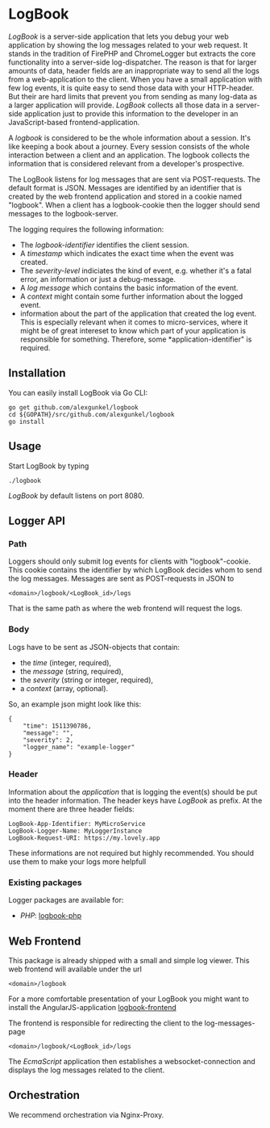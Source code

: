 # LogBook

*LogBook* is a server-side application that lets you debug your web application by showing
the log messages related to your web request. It stands in the tradition of FirePHP and
ChromeLogger but extracts the core functionality into a server-side log-dispatcher.
The reason is that for larger amounts of data, header fields are an inappropriate way to send
all the logs from a web-application to the client. When you have a small application with
few log events, it is quite easy to send those data with your HTTP-header. But their are hard
limits that prevent you from sending as many log-data as a larger application will provide. *LogBook*
collects all those data in a server-side application just to provide this information to the
developer in an JavaScript-based frontend-application.

A *logbook* is considered to be the whole information about a session. It's like keeping a book about
a journey. Every session consists of the whole interaction between a client and an application.
The logbook collects the information that is considered relevant from a developer's prospective.

The LogBook listens for log messages that are sent via POST-requests. The default format is JSON. Messages are
identified by an identifier that is created by the web frontend application and stored in a cookie named "logbook".
When a client has a logbook-cookie then the logger should send messages to the logbook-server.

The logging requires the following information:
* The *logbook-identifier* identifies the client session.
* A *timestamp* which indicates the exact time when the event was created.
* The *severity-level* indiciates the kind of event, e.g. whether it's a fatal error, an information
or just a debug-message.
* A *log message* which contains the basic information of the event.
* A *context* might contain some further information about the logged event.
* information about the part of the application that created the log event. This is especially
relevant when it comes to micro-services, where it might be of great intereset to know which
part of your application is responsible for something. Therefore, some *application-identifier"
is required.

## Installation
You can easily install LogBook via Go CLI:

    go get github.com/alexgunkel/logbook
    cd ${GOPATH}/src/github.com/alexgunkel/logbook
    go install

## Usage
Start LogBook by typing

    ./logbook

*LogBook* by default listens on port 8080.

## Logger API
### Path
Loggers should only submit log events for clients with "logbook"-cookie. This cookie contains the identifier by which
LogBook decides whom to send the log messages. Messages are sent as POST-requests in JSON to

    <domain>/logbook/<LogBook_id>/logs

That is the same path as where the web frontend will request the logs.

### Body
Logs have to be sent as JSON-objects that contain:
* the *time* (integer, required),
* the *message* (string, required),
* the *severity* (string or integer, required),
* a *context* (array, optional).

So, an example json might look like this:

    {
        "time": 1511390786,
        "message": "",
        "severity": 2,
        "logger_name": "example-logger"
    }

### Header
Information about the *application* that is logging the event(s) should be put into the header
information. The header keys have *LogBook* as prefix. At the moment there are three header
fields:

    LogBook-App-Identifier: MyMicroService
    LogBook-Logger-Name: MyLoggerInstance
    LogBook-Request-URI: https://my.lovely.app

These informations are not required but highly recommended. You should use them to make your
logs more helpfull

### Existing packages

Logger packages are available for:
* *PHP*: [logbook-php](https://github.com/axel-kummer/logbook-php)

## Web Frontend
This package is already shipped with a small and simple log viewer.
This web frontend will available under the url

    <domain>/logbook

For a more comfortable presentation of your LogBook you might want to
install the AngularJS-application
[logbook-frontend](https://github.com/XenosEleatikos/logbook-frontend)

The frontend is responsible for redirecting the client to the log-messages-page

    <domain>/logbook/<LogBook_id>/logs

The *EcmaScript* application then establishes a websocket-connection and displays the log messages related to the client.

## Orchestration
We recommend orchestration via Nginx-Proxy.